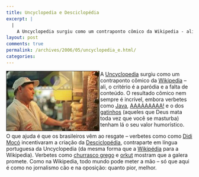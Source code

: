 ```yaml
---
title: Uncyclopedia e Desciclopédia
excerpt: |
  |
    A Uncyclopedia surgiu como um contraponto cômico da Wikipedia - ali, o critério é a paródia e a falta de conteúdo. O resultado cômico nem sempre é incrível, embora verbetes como Java, AAAAAAAAA! e o dos gatinhos (aqueles que Deus...
layout: post
comments: true
permalink: /archives/2006/05/uncyclopedia_e.html/
categories:
---
```

<img title="Tiozinho servindo um gregão" src="/archives/img/churrasco_grego.jpg" width="250" height="160" align="left" style="margin-right:2px" border="1"/>A [Uncyclopedia][1] surgiu como um contraponto cômico da [Wikipedia][2] &#8211; ali, o critério é a paródia e a falta de conteúdo. O resultado cômico nem sempre é incrível, embora verbetes como [Java][3], [AAAAAAAAA!][4] e o dos [gatinhos][5] (aqueles que Deus mata toda vez que você se masturba) tenham lá o seu valor humorístico.

O que ajuda é que os brasileiros vêm ao resgate &#8211; verbetes como como [Didi Mocó][6] incentivaram a criação da [Desciclopédia][7], contraparte em língua portuguesa da Uncyclopedia (da mesma forma que a [Wikipédia][8] para a Wikipedia). Verbetes como [churrasco grego][9] e [orkut][10] mostram que a galera promete. Como na Wikipedia, todo mundo pode meter a mão &#8211; só que aqui é como no jornalismo cão e na oposição: quanto pior, melhor.

 [1]: http://www.uncyclopedia.org/wiki/Main_Page
 [2]: http://en.wikipedia.org/wiki/Main_Page
 [3]: http://uncyclopedia.org/wiki/Java
 [4]: http://uncyclopedia.org/wiki/AAAAAAAAA%21
 [5]: http://www.uncyclopedia.org/wiki/Kitten
 [6]: http://www.uncyclopedia.org/wiki/Didi_Moc%C3%B3
 [7]: http://pt.uncyclopedia.info/wiki/P%C3%A1gina_Principal
 [8]: http://pt.wikipedia.org
 [9]: http://pt.uncyclopedia.info/wiki/Churrasco_Grego
 [10]: http://pt.uncyclopedia.info/wiki/Orkut
